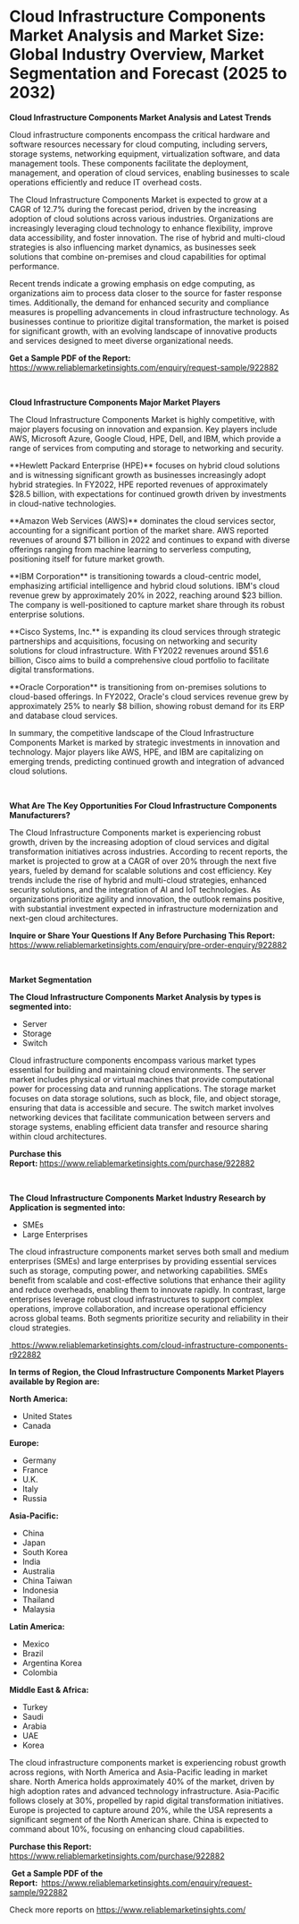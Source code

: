 <p><h1>Cloud Infrastructure Components Market Analysis and Market Size: Global Industry Overview, Market Segmentation and Forecast (2025 to 2032)</h1></p><p><strong>Cloud Infrastructure Components Market Analysis and Latest Trends</strong></p>
<p><p>Cloud infrastructure components encompass the critical hardware and software resources necessary for cloud computing, including servers, storage systems, networking equipment, virtualization software, and data management tools. These components facilitate the deployment, management, and operation of cloud services, enabling businesses to scale operations efficiently and reduce IT overhead costs.</p><p>The Cloud Infrastructure Components Market is expected to grow at a CAGR of 12.7% during the forecast period, driven by the increasing adoption of cloud solutions across various industries. Organizations are increasingly leveraging cloud technology to enhance flexibility, improve data accessibility, and foster innovation. The rise of hybrid and multi-cloud strategies is also influencing market dynamics, as businesses seek solutions that combine on-premises and cloud capabilities for optimal performance.</p><p>Recent trends indicate a growing emphasis on edge computing, as organizations aim to process data closer to the source for faster response times. Additionally, the demand for enhanced security and compliance measures is propelling advancements in cloud infrastructure technology. As businesses continue to prioritize digital transformation, the market is poised for significant growth, with an evolving landscape of innovative products and services designed to meet diverse organizational needs.</p></p>
<p><strong>Get a Sample PDF of the Report:&nbsp;</strong> <a href="https://www.reliablemarketinsights.com/enquiry/request-sample/922882?utm_campaign=3291&utm_medium=2&utm_source=Github&utm_content=ia&utm_term=08042025&utm_id=cloud-infrastructure-components">https://www.reliablemarketinsights.com/enquiry/request-sample/922882</a></p>
<p>&nbsp;</p>
<p><strong>Cloud Infrastructure Components Major Market Players</strong></p>
<p><p>The Cloud Infrastructure Components Market is highly competitive, with major players focusing on innovation and expansion. Key players include AWS, Microsoft Azure, Google Cloud, HPE, Dell, and IBM, which provide a range of services from computing and storage to networking and security.</p><p>**Hewlett Packard Enterprise (HPE)** focuses on hybrid cloud solutions and is witnessing significant growth as businesses increasingly adopt hybrid strategies. In FY2022, HPE reported revenues of approximately $28.5 billion, with expectations for continued growth driven by investments in cloud-native technologies.</p><p>**Amazon Web Services (AWS)** dominates the cloud services sector, accounting for a significant portion of the market share. AWS reported revenues of around $71 billion in 2022 and continues to expand with diverse offerings ranging from machine learning to serverless computing, positioning itself for future market growth.</p><p>**IBM Corporation** is transitioning towards a cloud-centric model, emphasizing artificial intelligence and hybrid cloud solutions. IBM's cloud revenue grew by approximately 20% in 2022, reaching around $23 billion. The company is well-positioned to capture market share through its robust enterprise solutions.</p><p>**Cisco Systems, Inc.** is expanding its cloud services through strategic partnerships and acquisitions, focusing on networking and security solutions for cloud infrastructure. With FY2022 revenues around $51.6 billion, Cisco aims to build a comprehensive cloud portfolio to facilitate digital transformations.</p><p>**Oracle Corporation** is transitioning from on-premises solutions to cloud-based offerings. In FY2022, Oracle's cloud services revenue grew by approximately 25% to nearly $8 billion, showing robust demand for its ERP and database cloud services.</p><p>In summary, the competitive landscape of the Cloud Infrastructure Components Market is marked by strategic investments in innovation and technology. Major players like AWS, HPE, and IBM are capitalizing on emerging trends, predicting continued growth and integration of advanced cloud solutions.</p></p>
<p>&nbsp;</p>
<p><strong>What Are The Key Opportunities For Cloud Infrastructure Components Manufacturers?</strong></p>
<p><p>The Cloud Infrastructure Components market is experiencing robust growth, driven by the increasing adoption of cloud services and digital transformation initiatives across industries. According to recent reports, the market is projected to grow at a CAGR of over 20% through the next five years, fueled by demand for scalable solutions and cost efficiency. Key trends include the rise of hybrid and multi-cloud strategies, enhanced security solutions, and the integration of AI and IoT technologies. As organizations prioritize agility and innovation, the outlook remains positive, with substantial investment expected in infrastructure modernization and next-gen cloud architectures.</p></p>
<p><strong>Inquire or Share Your Questions If Any Before Purchasing This Report:</strong> <a href="https://www.reliablemarketinsights.com/enquiry/pre-order-enquiry/922882?utm_campaign=3291&utm_medium=2&utm_source=Github&utm_content=ia&utm_term=08042025&utm_id=cloud-infrastructure-components">https://www.reliablemarketinsights.com/enquiry/pre-order-enquiry/922882</a></p>
<p>&nbsp;</p>
<p><strong>Market Segmentation</strong></p>
<p><strong>The Cloud Infrastructure Components Market Analysis by types is segmented into:</strong></p>
<p><ul><li>Server</li><li>Storage</li><li>Switch</li></ul></p>
<p><p>Cloud infrastructure components encompass various market types essential for building and maintaining cloud environments. The server market includes physical or virtual machines that provide computational power for processing data and running applications. The storage market focuses on data storage solutions, such as block, file, and object storage, ensuring that data is accessible and secure. The switch market involves networking devices that facilitate communication between servers and storage systems, enabling efficient data transfer and resource sharing within cloud architectures.</p></p>
<p><strong>Purchase this Report:&nbsp;</strong><a href="https://www.reliablemarketinsights.com/purchase/922882?utm_campaign=3291&utm_medium=2&utm_source=Github&utm_content=ia&utm_term=08042025&utm_id=cloud-infrastructure-components">https://www.reliablemarketinsights.com/purchase/922882</a></p>
<p>&nbsp;</p>
<p><strong>The Cloud Infrastructure Components Market Industry Research by Application is segmented into:</strong></p>
<p><ul><li>SMEs</li><li>Large Enterprises</li></ul></p>
<p><p>The cloud infrastructure components market serves both small and medium enterprises (SMEs) and large enterprises by providing essential services such as storage, computing power, and networking capabilities. SMEs benefit from scalable and cost-effective solutions that enhance their agility and reduce overheads, enabling them to innovate rapidly. In contrast, large enterprises leverage robust cloud infrastructures to support complex operations, improve collaboration, and increase operational efficiency across global teams. Both segments prioritize security and reliability in their cloud strategies.</p></p>
<p><a href="https://www.reliablemarketinsights.com/cloud-infrastructure-components-r922882?utm_campaign=3291&utm_medium=2&utm_source=Github&utm_content=ia&utm_term=08042025&utm_id=cloud-infrastructure-components">&nbsp;https://www.reliablemarketinsights.com/cloud-infrastructure-components-r922882</a></p>
<p><strong>In terms of Region, the Cloud Infrastructure Components Market Players available by Region are:</strong></p>
<p>
    <p> <strong> North America: </strong>
        <ul>
            <li>United States</li>
            <li>Canada</li>
        </ul>
        </p> 
    <p> <strong> Europe: </strong>
        <ul>
            <li>Germany</li>
            <li>France</li>
            <li>U.K.</li>
            <li>Italy</li>
            <li>Russia</li>
        </ul>
        </p> 
    <p> <strong> Asia-Pacific: </strong>
        <ul>
            <li>China</li>
            <li>Japan</li>
            <li>South Korea</li>
            <li>India</li>
            <li>Australia</li>
            <li>China Taiwan</li>
            <li>Indonesia</li>
            <li>Thailand</li>
            <li>Malaysia</li>
        </ul>
        </p> 
    <p> <strong> Latin America: </strong>
        <ul>
            <li>Mexico</li>
            <li>Brazil</li>
            <li>Argentina Korea</li>
            <li>Colombia</li>
        </ul>
        </p> 
    <p> <strong> Middle East & Africa: </strong>
        <ul>
            <li>Turkey</li>
            <li>Saudi</li>
            <li>Arabia</li>
            <li>UAE</li>
            <li>Korea</li>
        </ul>
    </p>
    </p>
<p><p>The cloud infrastructure components market is experiencing robust growth across regions, with North America and Asia-Pacific leading in market share. North America holds approximately 40% of the market, driven by high adoption rates and advanced technology infrastructure. Asia-Pacific follows closely at 30%, propelled by rapid digital transformation initiatives. Europe is projected to capture around 20%, while the USA represents a significant segment of the North American share. China is expected to command about 10%, focusing on enhancing cloud capabilities.</p></p>
<p><strong>Purchase this Report: </strong><a href="https://www.reliablemarketinsights.com/purchase/922882?utm_campaign=3291&utm_medium=2&utm_source=Github&utm_content=ia&utm_term=08042025&utm_id=cloud-infrastructure-components">https://www.reliablemarketinsights.com/purchase/922882</a></p>
<p>&nbsp;<strong>Get a Sample PDF of the Report:&nbsp;&nbsp;</strong><a href="https://www.reliablemarketinsights.com/enquiry/request-sample/922882?utm_campaign=3291&utm_medium=2&utm_source=Github&utm_content=ia&utm_term=08042025&utm_id=cloud-infrastructure-components">https://www.reliablemarketinsights.com/enquiry/request-sample/922882</a></p>
<p><strong></strong></p>
<p>Check more reports on <a href="https://www.reliablemarketinsights.com/?utm_campaign=3291&utm_medium=2&utm_source=Github&utm_content=ia&utm_term=08042025&utm_id=cloud-infrastructure-components">https://www.reliablemarketinsights.com/</a></p>